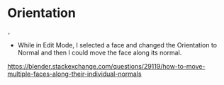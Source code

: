 # Orientation

`,`

- While in Edit Mode, I selected a face and changed the Orientation to Normal and then I could move the face along its normal.

https://blender.stackexchange.com/questions/29119/how-to-move-multiple-faces-along-their-individual-normals


